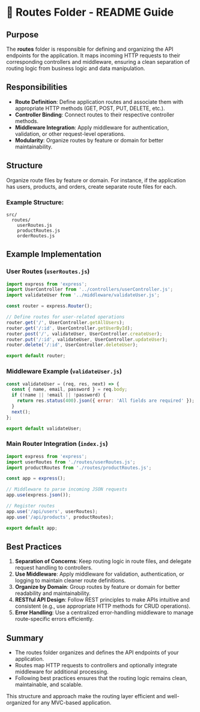 # 🚏 Routes Folder - README Guide

## Purpose
The **routes** folder is responsible for defining and organizing the API endpoints for the application. It maps incoming HTTP requests to their corresponding controllers and middleware, ensuring a clean separation of routing logic from business logic and data manipulation.

## Responsibilities
- **Route Definition**: Define application routes and associate them with appropriate HTTP methods (GET, POST, PUT, DELETE, etc.).
- **Controller Binding**: Connect routes to their respective controller methods.
- **Middleware Integration**: Apply middleware for authentication, validation, or other request-level operations.
- **Modularity**: Organize routes by feature or domain for better maintainability.

## Structure
Organize route files by feature or domain. For instance, if the application has users, products, and orders, create separate route files for each.

### Example Structure:
```
src/
  routes/
    userRoutes.js
    productRoutes.js
    orderRoutes.js
```

## Example Implementation

### User Routes (`userRoutes.js`)
```js
import express from 'express';
import UserController from '../controllers/userController.js';
import validateUser from '../middleware/validateUser.js';

const router = express.Router();

// Define routes for user-related operations
router.get('/', UserController.getAllUsers);
router.get('/:id', UserController.getUserById);
router.post('/', validateUser, UserController.createUser);
router.put('/:id', validateUser, UserController.updateUser);
router.delete('/:id', UserController.deleteUser);

export default router;
```

### Middleware Example (`validateUser.js`)
```js
const validateUser = (req, res, next) => {
  const { name, email, password } = req.body;
  if (!name || !email || !password) {
    return res.status(400).json({ error: 'All fields are required' });
  }
  next();
};

export default validateUser;
```

### Main Router Integration (`index.js`)
```js
import express from 'express';
import userRoutes from './routes/userRoutes.js';
import productRoutes from './routes/productRoutes.js';

const app = express();

// Middleware to parse incoming JSON requests
app.use(express.json());

// Register routes
app.use('/api/users', userRoutes);
app.use('/api/products', productRoutes);

export default app;
```

## Best Practices
1. **Separation of Concerns**: Keep routing logic in route files, and delegate request handling to controllers.
2. **Use Middleware**: Apply middleware for validation, authentication, or logging to maintain cleaner route definitions.
3. **Organize by Domain**: Group routes by feature or domain for better readability and maintainability.
4. **RESTful API Design**: Follow REST principles to make APIs intuitive and consistent (e.g., use appropriate HTTP methods for CRUD operations).
5. **Error Handling**: Use a centralized error-handling middleware to manage route-specific errors efficiently.

## Summary
- The routes folder organizes and defines the API endpoints of your application.
- Routes map HTTP requests to controllers and optionally integrate middleware for additional processing.
- Following best practices ensures that the routing logic remains clean, maintainable, and scalable.

This structure and approach make the routing layer efficient and well-organized for any MVC-based application.
